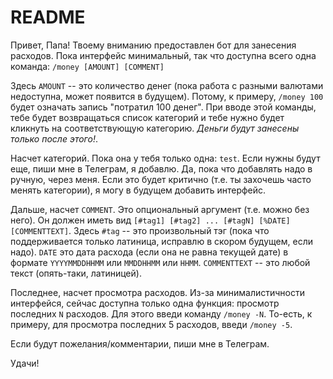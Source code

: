 README
======

Привет, Папа!
Твоему вниманию предоставлен бот для занесения расходов. Пока интерфейс минимальный, так что доступна всего одна команда:
`/money [AMOUNT] [COMMENT]`

Здесь `AMOUNT` -- это количество денег (пока работа с разными валютами недоступна, может появится в будущем). Потому, к примеру, `/money 100` будет означать запись "потратил 100 денег". При вводе этой команды, тебе будет возвращаться список категорий и тебе нужно будет кликнуть на соответствующую категорию. *Деньги будут занесены только после этого!*.

Насчет категорий. Пока она у тебя только одна: `test`. Если нужны будут еще, пиши мне в Телеграм, я добавлю. Да, пока что добавлять надо в ручную, через меня. Если это будет критично (т.е. ты захочешь часто менять категории), я могу в будущем добавить интерфейс.

Дальше, насчет `COMMENT`. Это опциональный аргумент (т.е. можно без него). Он должен иметь вид `[#tag1] [#tag2] ... [#tagN] [%DATE] [COMMENTTEXT]`. Здесь `#tag` -- это произвольный тэг (пока что поддерживается только латиница, исправлю в скором будущем, если надо). `DATE` это дата расхода (если она не равна текущей дате) в формате `YYYYMMDDHHMM` или `MMDDHHMM` или `HHMM`. `COMMENTTEXT` -- это любой текст (опять-таки, латиницей).

Последнее, насчет просмотра расходов. Из-за минималистичности интерфейся, сейчас доступна только одна функция: просмотр последних `N` расходов. Для этого введи команду `/money -N`. То-есть, к примеру, для просмотра последних 5 расходов, введи `/money -5`.

Если будут пожелания/комментарии, пиши мне в Телеграм.

Удачи!
